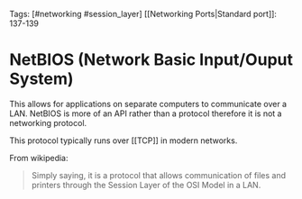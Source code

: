 Tags: [#networking #session_layer]
[[Networking Ports|Standard port]]: 137-139

# NetBIOS (Network Basic Input/Ouput System)

This allows for applications on separate computers to communicate over a LAN. NetBIOS is more of an API rather than a protocol therefore it is not a networking protocol.

This protocol typically runs over [[TCP]] in modern networks.

From wikipedia:

>Simply saying, it is a protocol that allows communication of files and printers through the Session Layer of the OSI Model in a LAN.
